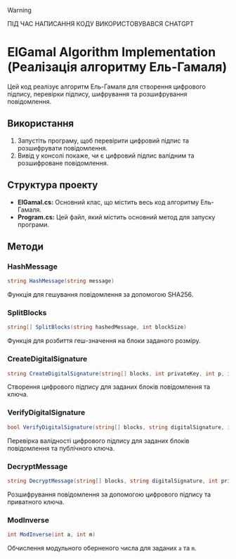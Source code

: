 > [!WARNING]  
> ПІД ЧАС НАПИСАННЯ КОДУ ВИКОРИСТОВУВАВСЯ CHATGPT

# ElGamal Algorithm Implementation (Реалізація алгоритму Ель-Гамаля)

Цей код реалізує алгоритм Ель-Гамаля для створення цифрового підпису, перевірки підпису, шифрування та розшифрування повідомлення.

## Використання

1. Запустіть програму, щоб перевірити цифровий підпис та розшифрувати повідомлення.
2. Вивід у консолі покаже, чи є цифровий підпис валідним та розшифроване повідомлення.

## Структура проекту

- **ElGamal.cs:** Основний клас, що містить весь код алгоритму Ель-Гамаля.
- **Program.cs:** Цей файл, який містить основний метод для запуску програми.

## Методи

### HashMessage

```csharp
string HashMessage(string message)
```

Функція для гешування повідомлення за допомогою SHA256.

### SplitBlocks

```csharp
string[] SplitBlocks(string hashedMessage, int blockSize)
```

Функція для розбиття геш-значення на блоки заданого розміру.

### CreateDigitalSignature

```csharp
string CreateDigitalSignature(string[] blocks, int privateKey, int p, int g)
```

Створення цифрового підпису для заданих блоків повідомлення та ключа.

### VerifyDigitalSignature

```csharp
bool VerifyDigitalSignature(string[] blocks, string digitalSignature, int publicKey, int p, int g)
```

Перевірка валідності цифрового підпису для заданих блоків повідомлення та публічного ключа.

### DecryptMessage

```csharp
string DecryptMessage(string[] blocks, string digitalSignature, int privateKey, int p)
```

Розшифрування повідомлення за допомогою цифрового підпису та приватного ключа.

### ModInverse

```csharp
int ModInverse(int a, int m)
```

Обчислення модульного оберненого числа для заданих `a` та `m`.
